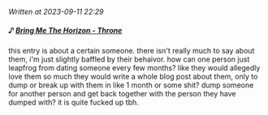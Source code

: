 *Written at 2023-09-11 22:29*

##### ♪ [**Bring Me The Horizon - Throne**](https://www.youtube.com/watch?v=Ow_qI_F2ZJI)

this entry is about a certain someone. there isn't really much to say about them, i'm just slightly baffled by their behaivor. how can one person just leapfrog from dating someone every few months? like they would allegedly love them so much they would write a whole blog post about them, only to dump or break up with them in like 1 month or some shit? dump someone for another person and get back together with the person they have dumped with? it is quite fucked up tbh. 